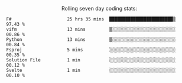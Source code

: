 <!--<p align="center">
  <img width="auto" src ="https://github-readme-stats.vercel.app/api/top-langs/?username=syrkis&layout=compact&hide_border=true&theme=darcula&bg_color=00000000&langs_count=6&hide=jupyter%20notebook,JavaScript,HTML" width = 400>
      <img src ="https://github-readme-streak-stats.herokuapp.com?user=syrkis&theme=darcula&hide_border=true&background=FFFFFF00" width = 400>

</p>-->
<p align="center">Rolling seven day coding stats:</p>
<!--START_SECTION:waka-->

```text
F#                     25 hrs 35 mins  ████████████████████████▒   97.43 %
vifm                   13 mins         ▒░░░░░░░░░░░░░░░░░░░░░░░░   00.86 %
Python                 13 mins         ▒░░░░░░░░░░░░░░░░░░░░░░░░   00.84 %
Fsproj                 5 mins          ░░░░░░░░░░░░░░░░░░░░░░░░░   00.35 %
Solution File          1 min           ░░░░░░░░░░░░░░░░░░░░░░░░░   00.12 %
Svelte                 1 min           ░░░░░░░░░░░░░░░░░░░░░░░░░   00.10 %
```

<!--END_SECTION:waka-->
